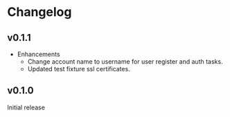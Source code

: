 # Changelog

## v0.1.1

* Enhancements
  * Change account name to username for user register and auth tasks.
  * Updated test fixture ssl certificates.

## v0.1.0

Initial release
